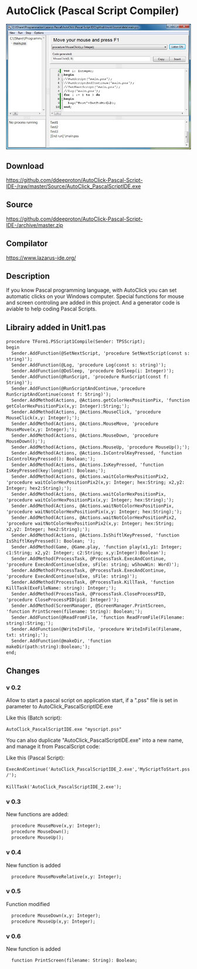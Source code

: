 # AutoClick (Pascal Script Compiler)

![](Images/main.jpg)

## Download
  https://github.com/ddeeproton/AutoClick-Pascal-Script-IDE-/raw/master/Source/AutoClick_PascalScriptIDE.exe
  
## Source 
  https://github.com/ddeeproton/AutoClick-Pascal-Script-IDE-/archive/master.zip
  
## Compilator
  https://www.lazarus-ide.org/
  
## Description
If you know Pascal programming language, with AutoClick you can set automatic clicks on your Windows computer. Special functions for mouse and screen controling are added in this project. And a generator code is aviable to help coding Pascal Scripts. 

## Librairy added in Unit1.pas 
```
procedure TForm1.PSScript1Compile(Sender: TPSScript);
begin
  Sender.AddFunction(@SetNextScript, 'procedure SetNextScript(const s: string)');
  Sender.AddFunction(@Log, 'procedure Log(const s: string)');
  Sender.AddFunction(@DoSleep, 'procedure DoSleep(i: Integer)');
  Sender.AddFunction(@RunScript, 'procedure RunScript(const f: String)');
  Sender.AddFunction(@RunScriptAndContinue,'procedure RunScriptAndContinue(const f: String)');
  Sender.AddMethod(Actions, @Actions.getColorHexPositionPix, 'function getColorHexPositionPix(x,y: Integer):String;');
  Sender.AddMethod(Actions, @Actions.MouseClick, 'procedure MouseClick(x,y: Integer);');
  Sender.AddMethod(Actions, @Actions.MouseMove, 'procedure MouseMove(x,y: Integer);');
  Sender.AddMethod(Actions, @Actions.MouseDown, 'procedure MouseDown();');
  Sender.AddMethod(Actions, @Actions.MouseUp, 'procedure MouseUp();');  
  Sender.AddMethod(Actions, @Actions.IsControlKeyPressed, 'function IsControlKeyPressed(): Boolean;');
  Sender.AddMethod(Actions, @Actions.IsKeyPressed, 'function IsKeyPressed(key:longint): Boolean;');
  Sender.AddMethod(Actions, @Actions.waitColorHexPositionPix2, 'procedure waitColorHexPositionPix2(x,y: Integer; hex:String; x2,y2: Integer; hex2:String);');
  Sender.AddMethod(Actions, @Actions.waitColorHexPositionPix, 'procedure waitColorHexPositionPix(x,y: Integer; hex:String);');
  Sender.AddMethod(Actions, @Actions.waitNotColorHexPositionPix, 'procedure waitNotColorHexPositionPix(x,y: Integer; hex:String);');
  Sender.AddMethod(Actions, @Actions.waitNotColorHexPositionPix2, 'procedure waitNotColorHexPositionPix2(x,y: Integer; hex:String; x2,y2: Integer; hex2:String);');
  Sender.AddMethod(Actions, @Actions.IsShiftlKeyPressed, 'function IsShiftlKeyPressed(): Boolean; ');
  Sender.AddMethod(Game, @Game.play, 'function play(x1,y1: Integer; c1:String; x2,y2: Integer; c2:String; x,y:Integer):Boolean');
  Sender.AddMethod(ProcessTask, @ProcessTask.ExecAndContinue, 'procedure ExecAndContinue(sExe, sFile: string; wShowWin: Word)');
  Sender.AddMethod(ProcessTask, @ProcessTask.ExecAndContinue, 'procedure ExecAndContinue(sExe, sFile: string)');
  Sender.AddMethod(ProcessTask, @ProcessTask.KillTask, 'function KillTask(ExeFileName: string): Integer;');
  Sender.AddMethod(ProcessTask, @ProcessTask.CloseProcessPID, 'procedure CloseProcessPID(pid: Integer)');  
  Sender.AddMethod(ScreenManager, @ScreenManager.PrintScreen, 'function PrintScreen(filename: String): Boolean;');
  Sender.AddFunction(@ReadFromFile, 'function ReadFromFile(Filename: string):String;');
  Sender.AddFunction(@WriteInFile, 'procedure WriteInFile(Filename, txt: string);');
  Sender.AddFunction(@makeDir, 'function makeDir(path:string):Boolean;'); 
end;
```
## Changes

### v 0.2
Allow to start a pascal script on application start, if a ".pss" file is set in parameter to AutoClick_PascalScriptIDE.exe 

Like this (Batch script):
```
AutoClick_PascalScriptIDE.exe "myscript.pss" 
```
You can also duplicate "AutoClick_PascalScriptIDE.exe" into a new name, and manage it from PascalScript code:

Like this (Pascal Script):
```
ExecAndContinue('AutoClick_PascalScriptIDE_2.exe','MyScriptToStart.pss /');

KillTask('AutoClick_PascalScriptIDE_2.exe'); 
```

### v 0.3
New functions are added:
```
  procedure MouseMove(x,y: Integer);
  procedure MouseDown();
  procedure MouseUp();
```
### v 0.4
New function is added
```
  procedure MouseMoveRelative(x,y: Integer);
```
### v 0.5
Function modified
```
  procedure MouseDown(x,y: Integer);
  procedure MouseUp(x,y: Integer);
```
### v 0.6
New function is added
```
  function PrintScreen(filename: String): Boolean;  
```

